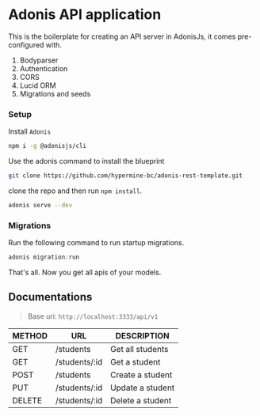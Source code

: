 # Adonis API application

This is the boilerplate for creating an API server in AdonisJs, it comes pre-configured with.

1. Bodyparser
2. Authentication
3. CORS
4. Lucid ORM
5. Migrations and seeds

### Setup

Install `Adonis`

```bash
npm i -g @adonisjs/cli
```

Use the adonis command to install the blueprint

```bash
git clone https://github.com/hypermine-bc/adonis-rest-template.git
```

clone the repo and then run `npm install`.

```bash
adonis serve --dev
```

### Migrations

Run the following command to run startup migrations.

```js
adonis migration:run
```

That's all. Now you get all apis of your models.

## Documentations

> Base uri: `http://localhost:3333/api/v1`

| METHOD | URL | DESCRIPTION |
| --- | --- | --- |
| GET | /students | Get all students |
| GET | /students/:id | Get a student |
| POST | /students | Create a student |
| PUT | /students/:id | Update a student |
| DELETE | /students/:id | Delete a student |
